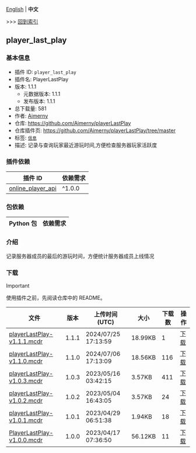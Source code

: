 [English](readme.md) | **中文**

\>\>\> [回到索引](/readme-zh_cn.md)

## player_last_play

### 基本信息

- 插件 ID: `player_last_play`
- 插件名: PlayerLastPlay
- 版本: 1.1.1
  - 元数据版本: 1.1.1
  - 发布版本: 1.1.1
- 总下载量: 581
- 作者: [Aimerny](https://github.com/Aimerny)
- 仓库: https://github.com/Aimerny/playerLastPlay
- 仓库插件页: https://github.com/Aimerny/playerLastPlay/tree/master
- 标签: [`信息`](/labels/information/readme-zh_cn.md)
- 描述: 记录与查询玩家最近游玩时间,方便检查服务器玩家活跃度

### 插件依赖

| 插件 ID | 依赖需求 |
| --- | --- |
| [online_player_api](/plugins/online_player_api/readme-zh_cn.md) | ^1.0.0 |

### 包依赖

| Python 包 | 依赖需求 |
| --- | --- |

### 介绍

记录服务器成员的最后的游玩时间，方便统计服务器成员上线情况

### 下载

> [!IMPORTANT]
> 使用插件之前，先阅读仓库中的 README。

| 文件 | 版本 | 上传时间 (UTC) | 大小 | 下载数 | 操作 |
| --- | --- | --- | --- | --- | --- |
| [playerLastPlay-v1.1.1.mcdr](https://github.com/Aimerny/PlayerLastPlay/releases/tag/v1.1.1) | 1.1.1 | 2024/07/25 17:13:59 | 18.99KB | 1 | [下载](https://github.com/Aimerny/PlayerLastPlay/releases/download/v1.1.1/playerLastPlay-v1.1.1.mcdr) |
| [playerLastPlay-v1.1.0.mcdr](https://github.com/Aimerny/PlayerLastPlay/releases/tag/v1.1.0) | 1.1.0 | 2024/07/06 17:13:09 | 18.56KB | 116 | [下载](https://github.com/Aimerny/PlayerLastPlay/releases/download/v1.1.0/playerLastPlay-v1.1.0.mcdr) |
| [playerLastPlay-v1.0.3.mcdr](https://github.com/Aimerny/PlayerLastPlay/releases/tag/v1.0.3) | 1.0.3 | 2023/05/16 03:42:15 | 3.57KB | 411 | [下载](https://github.com/Aimerny/PlayerLastPlay/releases/download/v1.0.3/playerLastPlay-v1.0.3.mcdr) |
| [playerLastPlay-v1.0.2.mcdr](https://github.com/Aimerny/PlayerLastPlay/releases/tag/v1.0.2) | 1.0.2 | 2023/05/04 16:43:05 | 3.57KB | 24 | [下载](https://github.com/Aimerny/PlayerLastPlay/releases/download/v1.0.2/playerLastPlay-v1.0.2.mcdr) |
| [playerLastPlay-v1.0.1.mcdr](https://github.com/Aimerny/PlayerLastPlay/releases/tag/v1.0.1) | 1.0.1 | 2023/04/29 06:51:38 | 1.94KB | 18 | [下载](https://github.com/Aimerny/PlayerLastPlay/releases/download/v1.0.1/playerLastPlay-v1.0.1.mcdr) |
| [PlayerLastPlay-v1.0.0.mcdr](https://github.com/Aimerny/PlayerLastPlay/releases/tag/v1.0.0) | 1.0.0 | 2023/04/17 07:36:50 | 56.12KB | 11 | [下载](https://github.com/Aimerny/PlayerLastPlay/releases/download/v1.0.0/PlayerLastPlay-v1.0.0.mcdr) |

